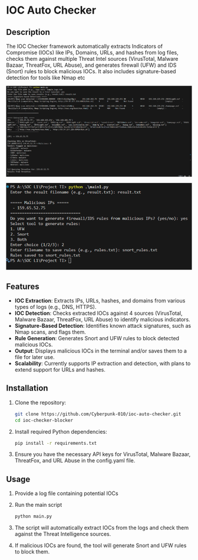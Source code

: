 # IOC Auto Checker

## Description

The IOC Checker framework automatically extracts Indicators of Compromise (IOCs) like IPs, Domains, URLs, and hashes from log files, checks them against multiple Threat Intel sources (VirusTotal, Malware Bazaar, ThreatFox, URL Abuse), and generates firewall (UFW) and IDS (Snort) rules to block malicious IOCs. It also includes signature-based detection for tools like Nmap etc

![Alt Text](/Assets/Main%20script.png)

![Alt Text](/Assets/Main1%20script.png)


## Features

- **IOC Extraction**: Extracts IPs, URLs, hashes, and domains from various types of logs (e.g., DNS, HTTPS).
- **IOC Detection**: Checks extracted IOCs against 4 sources (VirusTotal, Malware Bazaar, ThreatFox, URL Abuse) to identify malicious indicators.
- **Signature-Based Detection**: Identifies known attack signatures, such as Nmap scans, and flags them.
- **Rule Generation**: Generates Snort and UFW rules to block detected malicious IOCs.
- **Output**: Displays malicious IOCs in the terminal and/or saves them to a file for later use.
- **Scalability**: Currently supports IP extraction and detection, with plans to extend support for URLs and hashes.


## Installation

1. Clone the repository:
   ```bash
   git clone https://github.com/Cyberpunk-010/ioc-auto-checker.git
   cd ioc-checker-blocker

2. Install required Python dependencies:
    ```bash
    pip install -r requirements.txt
    ```

3. Ensure you have the necessary API keys for VirusTotal, Malware Bazaar, ThreatFox, and URL Abuse in the config.yaml file.

## Usage
1. Provide a log file containing potential IOCs
2. Run the main script 
    ```bash
    python main.py 
    ```
3. The script will automatically extract IOCs from the logs and check them against the Threat Intelligence sources.

4. If malicious IOCs are found, the tool will generate Snort and UFW rules to block them.

